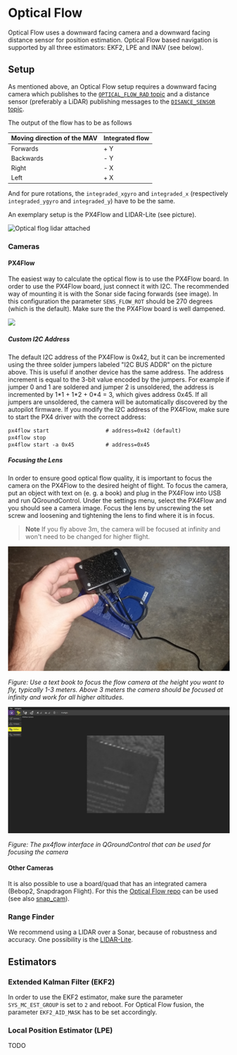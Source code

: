 # Optical Flow

Optical Flow uses a downward facing camera and a downward facing distance sensor for position estimation. Optical Flow based navigation is supported by all three estimators: EKF2, LPE and INAV (see below).

## Setup

As mentioned above, an Optical Flow setup requires a downward facing camera which publishes to the [`OPTICAL_FLOW_RAD` topic](https://mavlink.io/en/messages/common.html#OPTICAL_FLOW_RAD) and a distance sensor (preferably a LiDAR) publishing messages to the [`DISANCE_SENSOR` topic](https://mavlink.io/en/messages/common.html#DISTANCE_SENSOR).

The output of the flow has to be as follows

| Moving direction of the MAV | Integrated flow |
| -- | -- |
| Forwards | + Y |
| Backwards | - Y |
| Right | - X |
| Left | + X |

And for pure rotations, the `integraded_xgyro` and `integraded_x` (respectively `integraded_ygyro` and `integraded_y`) have to be the same.

An exemplary setup is the PX4Flow and LIDAR-Lite (see picture).

![Optical flog lidar attached](../../assets/hardware/optical_flow/flow_lidar_attached.jpg)

### Cameras

#### PX4Flow

The easiest way to calculate the optical flow is to use the PX4Flow board. In order to use the PX4Flow board, just connect it with I2C. The recommended way of mounting it is with the Sonar side facing forwards (see image). In this configuration the parameter `SENS_FLOW_ROT` should be 270 degrees (which is the default). Make sure the the PX4Flow board is well dampened.

![](../../assets/hardware/optical_flow/px4flowalignwithpixhawk.jpg)

##### Custom I2C Address

The default I2C address of the PX4Flow is 0x42, but it can be incremented using the three solder jumpers labeled "I2C BUS ADDR" on the picture above. This is useful if another device has the same address.
The address increment is equal to the 3-bit value encoded by the jumpers. For example if jumper 0 and 1 are soldered and jumper 2 is unsoldered, the address is incremented by 1\*1 + 1\*2 + 0\*4 = 3, which gives address 0x45.
If all jumpers are unsoldered, the camera will be automatically discovered by the autopilot firmware.
If you modify the I2C address of the PX4Flow, make sure to start the PX4 driver with the correct address:
```
px4flow start                  # address=0x42 (default)
px4flow stop
px4flow start -a 0x45          # address=0x45
```

##### Focusing the Lens

In order to ensure good optical flow quality, it is important to focus the camera on the PX4Flow to the desired height of flight. To focus the camera, put an object with text on (e. g. a book) and plug in the PX4Flow into USB and run QGroundControl. Under the settings menu, select the PX4Flow and you should see a camera image. Focus the lens by unscrewing the set screw and loosening and tightening the lens to find where it is in focus.

> **Note** If you fly above 3m, the camera will be focused at infinity and won't need to be changed for higher flight.

![](../../assets/flow/flow_focus_book.png)

*Figure: Use a text book to focus the flow camera at the height you want to fly, typically 1-3 meters. Above 3 meters the camera should be focused at infinity and work for all higher altitudes.*


![](../../assets/flow/flow_focusing.png)

*Figure: The px4flow interface in QGroundControl that can be used for focusing the camera*


#### Other Cameras

It is also possible to use a board/quad that has an integrated camera (Bebop2, Snapdragon Flight). For this the [Optical Flow repo](https://github.com/PX4/OpticalFlow) can be used (see also [snap_cam](https://github.com/PX4/snap_cam)).

### Range Finder

We recommend using a LIDAR over a Sonar, because of robustness and accuracy. One possibility is the [LIDAR-Lite](https://pixhawk.org/peripherals/rangefinder).

## Estimators

### Extended Kalman Filter (EKF2)
In order to use the EKF2 estimator, make sure the parameter `SYS_MC_EST_GROUP` is set to `2` and reboot. For Optical Flow fusion, the parameter `EKF2_AID_MASK` has to be set accordingly.

### Local Position Estimator (LPE)
TODO

<!-- ### INAV (not under active development anymore)
The INAV has a fixed gain matrix for correction and can be viewed as a steady state Kalman filter. It has the lowest computational cost of all position estimators.


#### Flight Video Indoor

{% youtube %}https://www.youtube.com/watch?v=MtmWYCEEmS8{% endyoutube %}

#### Flight Video Outdoor

{% youtube %}https://www.youtube.com/watch?v=4MEEeTQiWrQ{% endyoutube %}


#### Parameters

* `INAV_LIDAR_EST` Set to 1 to enable altitude estimation based on distance measurements
* `INAV_FLOW_DIST_X` and `INAV_FLOW_DIST_Y`
   These two values (in meters) are used for yaw compensation.
   The offset has to be measured according to Figure 1 above.
   In the above example the offset of the PX4Flow (red dot) would have a negative X offset and a negative Y offset.
* `INAV_LIDAR_OFF`
   Set a calibration offset for the lidar-lite in meters. The value will be added to the measured distance.


#### Advanced Parameters

For advanced usage/development the following parameters can be changed as well. Do NOT change them if you do not know what you are doing!

* `INAV_FLOW_W`
   Sets the weight for the flow estimation/update
* `INAV_LIDAR_ERR`
   Sets the threshold for altitude estimation/update in meters. If the correction term is bigger than this value, it will not be used for the update. -->
